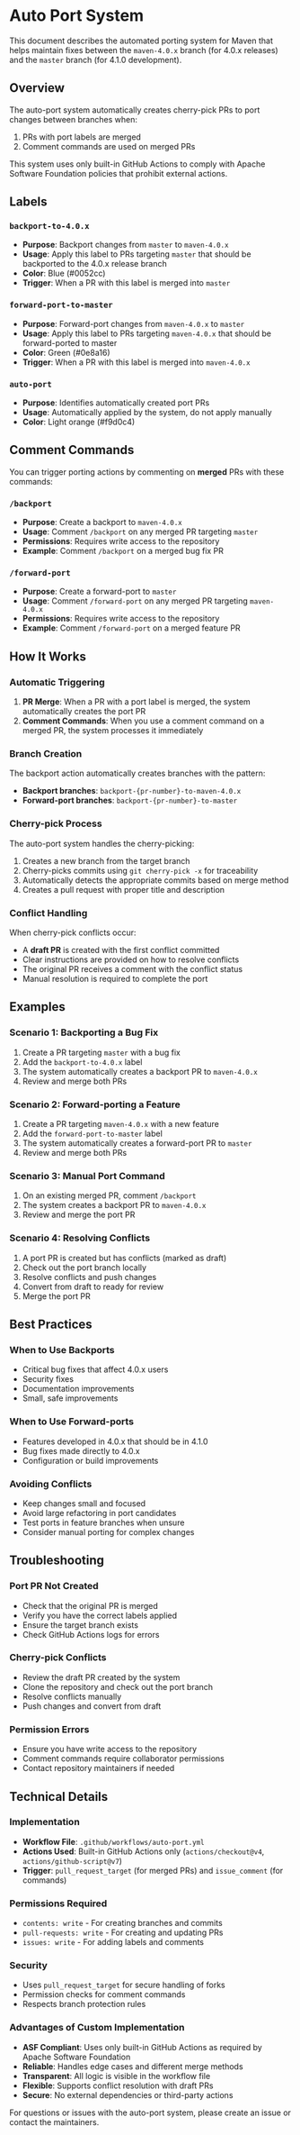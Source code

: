 <!---
 Licensed to the Apache Software Foundation (ASF) under one or more
 contributor license agreements.  See the NOTICE file distributed with
 this work for additional information regarding copyright ownership.
 The ASF licenses this file to You under the Apache License, Version 2.0
 (the "License"); you may not use this file except in compliance with
 the License.  You may obtain a copy of the License at

      http://www.apache.org/licenses/LICENSE-2.0

 Unless required by applicable law or agreed to in writing, software
 distributed under the License is distributed on an "AS IS" BASIS,
 WITHOUT WARRANTIES OR CONDITIONS OF ANY KIND, either express or implied.
 See the License for the specific language governing permissions and
 limitations under the License.
-->
# Auto Port System

This document describes the automated porting system for Maven that helps maintain fixes between the `maven-4.0.x` branch (for 4.0.x releases) and the `master` branch (for 4.1.0 development).

## Overview

The auto-port system automatically creates cherry-pick PRs to port changes between branches when:
1. PRs with port labels are merged
2. Comment commands are used on merged PRs

This system uses only built-in GitHub Actions to comply with Apache Software Foundation policies that prohibit external actions.

## Labels

### `backport-to-4.0.x`
- **Purpose**: Backport changes from `master` to `maven-4.0.x`
- **Usage**: Apply this label to PRs targeting `master` that should be backported to the 4.0.x release branch
- **Color**: Blue (#0052cc)
- **Trigger**: When a PR with this label is merged into `master`

### `forward-port-to-master`
- **Purpose**: Forward-port changes from `maven-4.0.x` to `master`
- **Usage**: Apply this label to PRs targeting `maven-4.0.x` that should be forward-ported to master
- **Color**: Green (#0e8a16)
- **Trigger**: When a PR with this label is merged into `maven-4.0.x`

### `auto-port`
- **Purpose**: Identifies automatically created port PRs
- **Usage**: Automatically applied by the system, do not apply manually
- **Color**: Light orange (#f9d0c4)

## Comment Commands

You can trigger porting actions by commenting on **merged** PRs with these commands:

### `/backport`
- **Purpose**: Create a backport to `maven-4.0.x`
- **Usage**: Comment `/backport` on any merged PR targeting `master`
- **Permissions**: Requires write access to the repository
- **Example**: Comment `/backport` on a merged bug fix PR

### `/forward-port`
- **Purpose**: Create a forward-port to `master`
- **Usage**: Comment `/forward-port` on any merged PR targeting `maven-4.0.x`
- **Permissions**: Requires write access to the repository
- **Example**: Comment `/forward-port` on a merged feature PR

## How It Works

### Automatic Triggering
1. **PR Merge**: When a PR with a port label is merged, the system automatically creates the port PR
2. **Comment Commands**: When you use a comment command on a merged PR, the system processes it immediately

### Branch Creation
The backport action automatically creates branches with the pattern:
- **Backport branches**: `backport-{pr-number}-to-maven-4.0.x`
- **Forward-port branches**: `backport-{pr-number}-to-master`

### Cherry-pick Process
The auto-port system handles the cherry-picking:
1. Creates a new branch from the target branch
2. Cherry-picks commits using `git cherry-pick -x` for traceability
3. Automatically detects the appropriate commits based on merge method
4. Creates a pull request with proper title and description

### Conflict Handling
When cherry-pick conflicts occur:
- A **draft PR** is created with the first conflict committed
- Clear instructions are provided on how to resolve conflicts
- The original PR receives a comment with the conflict status
- Manual resolution is required to complete the port

## Examples

### Scenario 1: Backporting a Bug Fix
1. Create a PR targeting `master` with a bug fix
2. Add the `backport-to-4.0.x` label
3. The system automatically creates a backport PR to `maven-4.0.x`
4. Review and merge both PRs

### Scenario 2: Forward-porting a Feature
1. Create a PR targeting `maven-4.0.x` with a new feature
2. Add the `forward-port-to-master` label
3. The system automatically creates a forward-port PR to `master`
4. Review and merge both PRs

### Scenario 3: Manual Port Command
1. On an existing merged PR, comment `/backport`
2. The system creates a backport PR to `maven-4.0.x`
3. Review and merge the port PR

### Scenario 4: Resolving Conflicts
1. A port PR is created but has conflicts (marked as draft)
2. Check out the port branch locally
3. Resolve conflicts and push changes
4. Convert from draft to ready for review
5. Merge the port PR

## Best Practices

### When to Use Backports
- Critical bug fixes that affect 4.0.x users
- Security fixes
- Documentation improvements
- Small, safe improvements

### When to Use Forward-ports
- Features developed in 4.0.x that should be in 4.1.0
- Bug fixes made directly to 4.0.x
- Configuration or build improvements

### Avoiding Conflicts
- Keep changes small and focused
- Avoid large refactoring in port candidates
- Test ports in feature branches when unsure
- Consider manual porting for complex changes

## Troubleshooting

### Port PR Not Created
- Check that the original PR is merged
- Verify you have the correct labels applied
- Ensure the target branch exists
- Check GitHub Actions logs for errors

### Cherry-pick Conflicts
- Review the draft PR created by the system
- Clone the repository and check out the port branch
- Resolve conflicts manually
- Push changes and convert from draft

### Permission Errors
- Ensure you have write access to the repository
- Comment commands require collaborator permissions
- Contact repository maintainers if needed

## Technical Details

### Implementation
- **Workflow File**: `.github/workflows/auto-port.yml`
- **Actions Used**: Built-in GitHub Actions only (`actions/checkout@v4`, `actions/github-script@v7`)
- **Trigger**: `pull_request_target` (for merged PRs) and `issue_comment` (for commands)

### Permissions Required
- `contents: write` - For creating branches and commits
- `pull-requests: write` - For creating and updating PRs
- `issues: write` - For adding labels and comments

### Security
- Uses `pull_request_target` for secure handling of forks
- Permission checks for comment commands
- Respects branch protection rules

### Advantages of Custom Implementation
- **ASF Compliant**: Uses only built-in GitHub Actions as required by Apache Software Foundation
- **Reliable**: Handles edge cases and different merge methods
- **Transparent**: All logic is visible in the workflow file
- **Flexible**: Supports conflict resolution with draft PRs
- **Secure**: No external dependencies or third-party actions

For questions or issues with the auto-port system, please create an issue or contact the maintainers.

